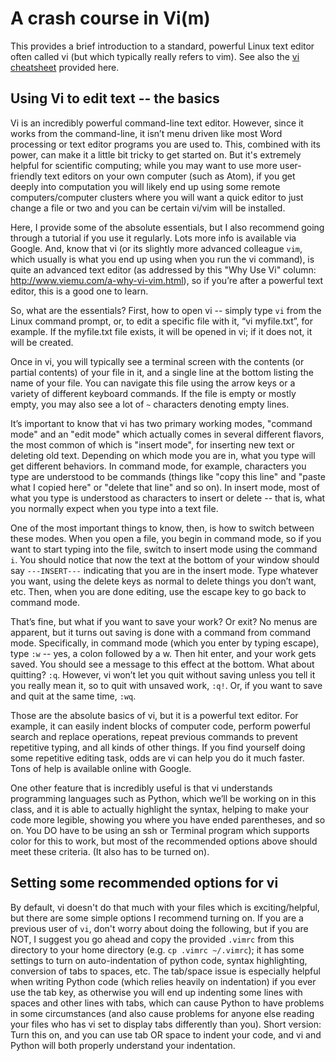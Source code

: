 # A crash course in Vi(m)

This provides a brief introduction to a standard, powerful Linux text editor often called vi (but which typically really refers to vim).
See also the [vi cheatsheet](vi_cheatsheet.pdf) provided here.

## Using Vi to edit text -- the basics

Vi is an incredibly powerful command-line text editor.
However, since it works from the command-line, it isn’t menu driven like most Word processing or text editor programs you are used to.
This, combined with its power, can make it a little bit tricky to get started on.
But it's extremely helpful for scientific computing; while you may want to use more user-friendly text editors on your own computer (such as Atom), if you get deeply into computation you will likely end up using some remote computers/computer clusters where you will want a quick editor to just change a file or two and you can be certain vi/vim will be installed.

Here, I provide some of the absolute essentials, but I also recommend going through a tutorial if you use it regularly.
Lots more info is available via Google. And, know that vi (or its slightly more advanced colleague `vim`, which usually is what you end up using when you run the vi command), is quite an advanced text editor (as addressed by this "Why Use Vi" column: http://www.viemu.com/a-why-vi-vim.html), so if you’re after a powerful text editor, this is a good one to learn.

So, what are the essentials? First, how to open vi -- simply type `vi` from the Linux command prompt, or, to edit a specific file with it, “vi myfile.txt”, for example. If the myfile.txt file exists, it will be opened in vi; if it does not, it will be created.

Once in vi, you will typically see a terminal screen with the contents (or partial contents) of your file in it, and a single line at the bottom listing the name of your file.
You can navigate this file using the arrow keys or a variety of different keyboard commands.
If the file is empty or mostly empty, you may also see a lot of `~` characters denoting empty lines.

It’s important to know that vi has two primary working modes, "command mode" and an "edit mode" which actually comes in several different flavors, the most common of which is "insert mode", for inserting new text or deleting old text.
Depending on which mode you are in, what you type will get different behaviors.
In command mode, for example, characters you type are understood to be commands (things like "copy this line" and "paste what I copied here" or "delete that line" and so on).
In insert mode, most of what you type is understood as characters to insert or delete -- that is, what you normally expect when you type into a text file.

One of the most important things to know, then, is how to switch between these modes.
When you open a file, you begin in command mode, so if you want to start typing into the file, switch to insert mode using the command `i`.
You should notice that now the text at the bottom of your window should say `---INSERT---` indicating that you are in the insert mode.
Type whatever you want, using the delete keys as normal to delete things you don’t want, etc. Then, when you are done editing, use the escape key to go back to command mode.

That’s fine, but what if you want to save your work? Or exit? No menus are apparent, but it turns out saving is done with a command from command mode. Specifically, in command mode (which you enter by typing escape), type `:w` -- yes, a colon followed by a w. Then hit enter, and your work gets saved. You should see a message to this effect at the bottom. What about quitting? `:q`. However, vi won’t let you quit without saving unless you tell it you really mean it, so to quit with unsaved work, `:q!`. Or, if you want to save and quit at the same time, `:wq`.

Those are the absolute basics of vi, but it is a powerful text editor. For example, it can easily indent blocks of computer code, perform powerful search and replace operations, repeat previous commands to prevent repetitive typing, and all kinds of other things. If you find yourself doing some repetitive editing task, odds are vi can help you do it much faster. Tons of help is available online with Google.

One other feature that is incredibly useful is that vi understands programming languages such as Python, which we’ll be working on in this class, and it is able to actually highlight the syntax, helping to make your code more legible, showing you where you have ended parentheses, and so on. You DO have to be using an ssh or Terminal program which supports color for this to work, but most of the recommended options above should meet these criteria. (It also has to be turned on).

## Setting some recommended options for vi

By default, vi doesn't do that much with your files which is exciting/helpful, but there are some simple options I recommend turning on. If you are a previous user of `vi`, don't worry about doing the following, but if you are NOT, I suggest you go ahead and copy the provided `.vimrc` from this directory to your home directory (e.g. `cp .vimrc ~/.vimrc`); it has some settings to turn on auto-indentation of python code, syntax highlighting, conversion of tabs to spaces, etc.
The tab/space issue is especially helpful when writing Python code (which relies heavily on indentation) if you ever use the tab key, as otherwise you will end up indenting some lines with spaces and other lines with tabs, which can cause Python to have problems in some circumstances (and also cause problems for anyone else reading your files who has vi set to display tabs differently than you). Short version: Turn this on, and you can use tab OR space to indent your code, and vi and Python will both properly understand your indentation. 
